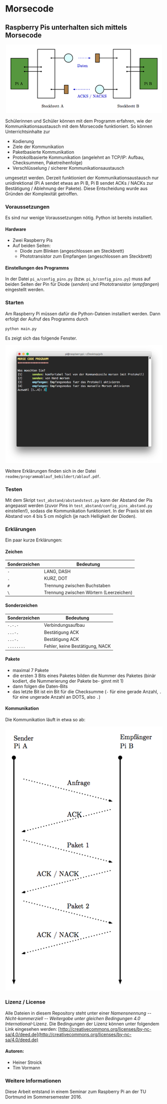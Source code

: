 # Morsecode
## Raspberry Pis unterhalten sich mittels Morsecode

<div align="center">
<img src="readme/pi_a_pi_b_uebertragung.png" alt="Pi A schickt etwas an Pi B" width="500px">
</div>

Schülerinnen und Schüler können mit dem Programm erfahren, wie der Kommunikationsaustausch mit dem Morsecode funktioniert. So können Unterrichtsinhalte zur 
* Kodierung
* Ziele der Kommunikation
* Paketbasierte Kommunikation
* Protokollbasierte Kommunikation (angelehnt an TCP/IP: Aufbau, Checksummen, Paketreihenfolge)
* Verschlüsselung / sicherer Kommunikationsaustausch

umgesetzt werden. Derzeit funktioniert der Kommunikationsaustausch nur unidirektional (Pi A sendet etwas an Pi B, Pi B sendet ACKs / NACKs zur Bestätigung / Ablehnung der Pakete). Diese Entscheidung wurde aus Gründen der Komplexität getroffen.

### Voraussetzungen
Es sind nur wenige Voraussetzungen nötig. Python ist bereits installiert.

#### Hardware

* Zwei Raspberry Pis 
* Auf beiden Seiten: 
  * Diode zum Blinken (angeschlossen am Steckbrett)
  * Phototransistor zum Empfangen (angeschlossen am Steckbrett)

#### Einstellungen des Programms

In der Datei `pi_a/config_pins.py` (bzw.  `pi_b/config_pins.py`) muss auf beiden Seiten der Pin für Diode (*senden*) und Phototransistor (*empfangen*) eingestellt werden.

### Starten

Am Raspberry Pi müssen dafür die Python-Dateien installiert werden. Dann erfolgt der Aufruf des Programms durch

    python main.py
    
Es zeigt sich das folgende Fenster.

<div align="center">
<img src="readme/sshot_7.PNG" alt="Startbildschirm" width="600px">
</div>

Weitere Erklärungen finden sich in der Datei  `readme/programmablauf_bebildert/ablauf.pdf`.

### Testen

Mit dem Skript `test_abstand/abstandstest.py` kann der Abstand der Pis angepasst werden (zuvor Pins in `test_abstand/config_pins_abstand.py` einstellen!), sodass die Kommunikation funktioniert. In der Praxis ist ein Abstand von 4 bis 5 cm möglich (je nach Helligkeit der Dioden).

### Erklärungen

Ein paar kurze Erklärungen:

#### Zeichen

| Sonderzeichen 	| Bedeutung | 
|-----------------	| ---------|
|`-`   | LANG, DASH|
|`.`   | KURZ, DOT |
|`#`   | Trennung zwischen Buchstaben |
|`\`   | Trennung zwischen Wörtern (Leerzeichen) |

#### Sonderzeichen

| Sonderzeichen 	| Bedeutung | 
|-----------------	| ---------|
|`-.-.-`   | Verbindungsaufbau|
|`...-.`   | Bestätigung ACK |
|`...-.`   | Bestätigung ACK |
|`........`| Fehler, keine Bestätigung, NACK |

#### Pakete

* maximal 7 Pakete 
* die ersten 3 Bits eines Paketes bilden die Nummer des Paketes (binär kodiert, die Nummerierung der Pakete be- ginnt mit 1)
* dann folgen die Daten-Bits
* das letzte Bit ist ein Bit für die Checksumme (`-` für eine gerade Anzahl, `.` für eine ungerade Anzahl an DOTS, also `.`)

#### Kommunikation

Die Kommunikation läuft in etwa so ab:

<div align="center">
<img src="readme/verbindung.png" alt="Verbindung" width="600px">
</div>



### Lizenz / License

Alle Dateien in diesem Repository steht unter einer *Namensnennung -- Nicht-kommerziell -- Weitergabe unter gleichen Bedingungen 4.0 International*-Lizenz. Die Bedingungen der Lizenz können unter folgendem Link eingesehen werden: [http://creativecommons.org/licenses/by-nc-sa/4.0/deed.de](http://creativecommons.org/licenses/by-nc-sa/4.0/deed.de)

#### Autoren:

* Heiner Stroick
* Tim Vormann

### Weitere Informationen

Diese Arbeit entstand in einem Seminar zum Raspberry Pi an der TU Dortmund im Sommersemester 2016.